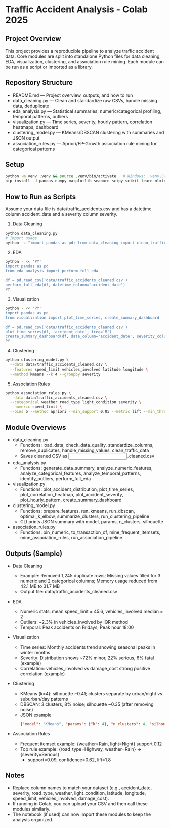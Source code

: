 # Traffic Accident Analysis - Colab 2025

## Project Overview
This project provides a reproducible pipeline to analyze traffic accident data. Core modules are split into standalone Python files for data cleaning, EDA, visualization, clustering, and association rule mining. Each module can be run as a script or imported as a library.

## Repository Structure
- README.md — Project overview, outputs, and how to run
- data_cleaning.py — Clean and standardize raw CSVs, handle missing data, deduplicate
- eda_analysis.py — Statistical summaries, numeric/categorical profiling, temporal patterns, outliers
- visualization.py — Time series, severity, hourly pattern, correlation heatmaps, dashboard
- clustering_model.py — KMeans/DBSCAN clustering with summaries and JSON output
- association_rules.py — Apriori/FP-Growth association rule mining for categorical patterns

## Setup
```bash
python -m venv .venv && source .venv/bin/activate   # Windows: .venv\Scripts\activate
pip install -U pandas numpy matplotlib seaborn scipy scikit-learn mlxtend
```

## How to Run as Scripts
Assume your data file is data/traffic_accidents.csv and has a datetime column accident_date and a severity column severity.

1) Data Cleaning
```bash
python data_cleaning.py
# Import usage
python -c "import pandas as pd; from data_cleaning import clean_traffic_data; clean_traffic_data('data/traffic_accidents.csv')"
```

2) EDA
```bash
python - << 'PY'
import pandas as pd
from eda_analysis import perform_full_eda

df = pd.read_csv('data/traffic_accidents_cleaned.csv')
perform_full_eda(df, datetime_column='accident_date')
PY
```

3) Visualization
```bash
python - << 'PY'
import pandas as pd
from visualization import plot_time_series, create_summary_dashboard

df = pd.read_csv('data/traffic_accidents_cleaned.csv')
plot_time_series(df, 'accident_date', freq='M')
create_summary_dashboard(df, date_column='accident_date', severity_column='severity')
PY
```

4) Clustering
```bash
python clustering_model.py \
  --data data/traffic_accidents_cleaned.csv \
  --features speed_limit vehicles_involved latitude longitude \
  --method kmeans --k 4 --groupby severity
```

5) Association Rules
```bash
python association_rules.py \
  --data data/traffic_accidents_cleaned.csv \
  --categorical weather road_type light_condition severity \
  --numeric speed_limit \
  --bins 5 --method apriori --min_support 0.05 --metric lift --min_threshold 1.2 --top_n 20
```

## Module Overviews
- data_cleaning.py
  - Functions: load_data, check_data_quality, standardize_columns, remove_duplicates, handle_missing_values, clean_traffic_data
  - Saves cleaned CSV as <input>_cleaned.csv
- eda_analysis.py
  - Functions: generate_data_summary, analyze_numeric_features, analyze_categorical_features, analyze_temporal_patterns, identify_outliers, perform_full_eda
- visualization.py
  - Functions: plot_accident_distribution, plot_time_series, plot_correlation_heatmap, plot_accident_severity, plot_hourly_pattern, create_summary_dashboard
- clustering_model.py
  - Functions: prepare_features, run_kmeans, run_dbscan, optimal_k_elbow, summarize_clusters, run_clustering_pipeline
  - CLI prints JSON summary with model, params, n_clusters, silhouette
- association_rules.py
  - Functions: bin_numeric, to_transaction_df, mine_frequent_itemsets, mine_association_rules, run_association_pipeline

## Outputs (Sample)
- Data Cleaning
  - Example: Removed 1,245 duplicate rows; Missing values filled for 3 numeric and 2 categorical columns; Memory usage reduced from 42.1 MB to 31.7 MB
  - Output file: data/traffic_accidents_cleaned.csv

- EDA
  - Numeric stats: mean speed_limit ≈ 45.6, vehicles_involved median = 2
  - Outliers: ~2.3% in vehicles_involved by IQR method
  - Temporal: Peak accidents on Fridays; Peak hour 18:00

- Visualization
  - Time series: Monthly accidents trend showing seasonal peaks in winter months
  - Severity: Distribution shows ~72% minor, 22% serious, 6% fatal (example)
  - Correlation: vehicles_involved vs damage_cost strong positive correlation (example)

- Clustering
  - KMeans (k=4): silhouette ~0.41; clusters separate by urban/night vs suburban/day patterns
  - DBSCAN: 3 clusters, 8% noise; silhouette ~0.35 (after removing noise)
  - JSON example
    ```json
    {"model": "KMeans", "params": {"k": 4}, "n_clusters": 4, "silhouette": 0.41}
    ```

- Association Rules
  - Frequent itemset example: {weather=Rain, light=Night} support 0.12
  - Top rule example: {road_type=Highway, weather=Rain} -> {severity=Serious}
    - support=0.09, confidence=0.62, lift=1.8

## Notes
- Replace column names to match your dataset (e.g., accident_date, severity, road_type, weather, light_condition, latitude, longitude, speed_limit, vehicles_involved, damage_cost).
- If running in Colab, you can upload your CSV and then call these modules similarly.
- The notebook (if used) can now import these modules to keep the analysis organized.
